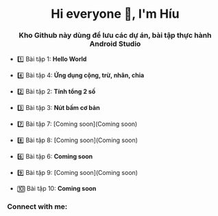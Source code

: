 <h1 align="center">Hi everyone 👋, I'm Híu</h1>
<h3 align="center">Kho Github này dùng để lưu các dự án, bài tập thực hành Android Studio</h3>

- 1️⃣ Bài tập 1: **Hello World**

- 4️⃣ Bài tập 4: **Ứng dụng cộng, trừ, nhân, chia**

- 2️⃣ Bài tập 2: **Tính tổng 2 số**

- 3️⃣ Bài tập 3: **Nút bấm cơ bản**

- 7️⃣ Bài tập 7: [Coming soon](Coming soon)

- 8️⃣ Bài tập 8: [Coming soon](Coming soon)

- 6️⃣ Bài tập 6: **Coming soon**

- 9️⃣ Bài tập 9: [Coming soon](Coming soon)

- 🔟 Bài tập 10: **Coming soon**

<h3 align="left">Connect with me:</h3>
<p align="left">
</p>


